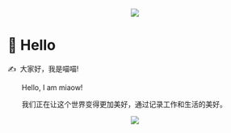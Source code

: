﻿<!-- 动态打字效果 -->
<h1 align="center">
  <a href="https://iamfour4.github.io/">
    <img src="https://readme-typing-svg.herokuapp.com/?lines=console.log(%22Hello%2C%20World!%22);喵喵同学祝你天天开心!&center=true&size=27">
  </a>
</h1>

#  👧 Hello

<p>✍️&nbsp;&nbsp;大家好，我是喵喵! </p>
<p>&emsp;&emsp;Hello, I am miaow!</p>
<p>&emsp;&emsp;我们正在让这个世界变得更加美好，通过记录工作和生活的美好。</p>

<!-- 贪吃蛇代码贡献图 -->
<div align="center"><img src="https://cdn.jsdelivr.net/gh/iamfour4/iamfour4/assets/github-contribution-grid-snake.svg" /></div>
